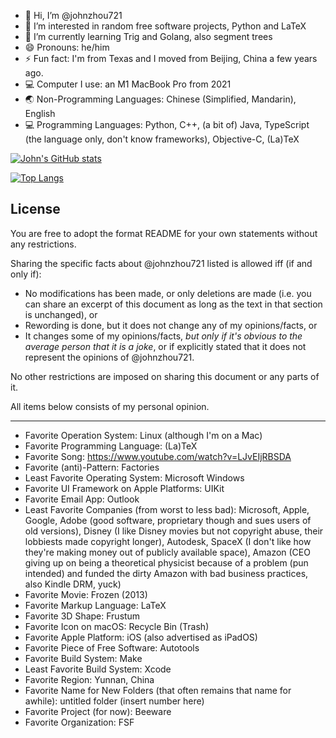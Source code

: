 - 👋 Hi, I’m @johnzhou721
- 👀 I’m interested in random free software projects, Python and LaTeX
- 🌱 I’m currently learning Trig and Golang, also segment trees
- 😄 Pronouns: he/him
- ⚡ Fun fact: I'm from Texas and I moved from Beijing, China a few years ago.
- 💻 Computer I use: an M1 MacBook Pro from 2021
- 🌏 Non-Programming Languages: Chinese (Simplified, Mandarin), English
- 💻 Programming Languages: Python, C++, (a bit of) Java, TypeScript (the language only, don't know frameworks), Objective-C, (La)TeX

[![John's GitHub stats](https://github-readme-stats.vercel.app/api?username=johnzhou721)](https://github.com/anuraghazra/github-readme-stats)

[![Top Langs](https://github-readme-stats.vercel.app/api/top-langs/?username=johnzhou721)](https://github.com/anuraghazra/github-readme-stats)


License
-------

You are free to adopt the format README for your own statements without any restrictions.

Sharing the specific facts about @johnzhou721 listed is allowed iff (if and only if):
- No modifications has been made, or only deletions are made (i.e. you can share an excerpt of this document as long as the text in that section is unchanged), or
- Rewording is done, but it does not change any of my opinions/facts, or
- It changes some of my opinions/facts, *but only if it's obvious to the average person that it is a joke*, or if explicitly stated that it does not represent the opinions of @johnzhou721.

No other restrictions are imposed on sharing this document or any parts of it.

All items below consists of my personal opinion.

----------
- Favorite Operation System: Linux (although I'm on a Mac)
- Favorite Programming Language: (La)TeX
- Favorite Song: https://www.youtube.com/watch?v=LJvEIjRBSDA
- Favorite (anti)-Pattern: Factories
- Least Favorite Operating System: Microsoft Windows
- Favorite UI Framework on Apple Platforms: UIKit
- Favorite Email App: Outlook
- Least Favorite Companies (from worst to less bad): Microsoft, Apple, Google, Adobe (good software, proprietary though and sues users of old versions), Disney (I like Disney movies but not copyright abuse, their lobbiests made copyright longer), Autodesk, SpaceX (I don't like how they're making money out of publicly available space), Amazon (CEO giving up on being a theoretical physicist because of a problem (pun intended) and funded the dirty Amazon with bad business practices, also Kindle DRM, yuck)
- Favorite Movie: Frozen (2013)
- Favorite Markup Language: LaTeX
- Favorite 3D Shape: Frustum
- Favorite Icon on macOS: Recycle Bin (Trash)
- Favorite Apple Platform: iOS (also advertised as iPadOS)
- Favorite Piece of Free Software: Autotools
- Favorite Build System: Make
- Least Favorite Build System: Xcode
- Favorite Region: Yunnan, China
- Favorite Name for New Folders (that often remains that name for awhile): untitled folder (insert number here)
- Favorite Project (for now): Beeware
- Favorite Organization: FSF
